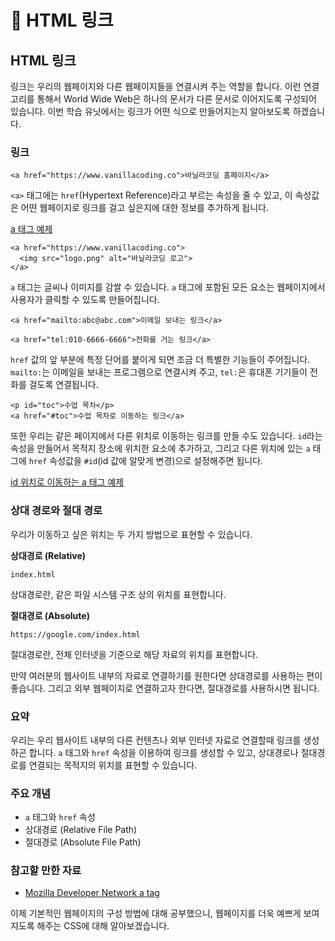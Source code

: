 # 📗  HTML 링크

## HTML 링크

링크는 우리의 웹페이지와 다른 웹페이지들을 연결시켜 주는 역할을 합니다. 이런 연결 고리를 통해서 World Wide Web은 하나의 문서가 다른 문서로 이어지도록 구성되어 있습니다. 이번 학습 유닛에서는 링크가 어떤 식으로 만들어지는지 알아보도록 하겠습니다.

### 링크

```markup
<a href="https://www.vanillacoding.co">바닐라코딩 홈페이지</a>
```

`<a>` 태그에는 `href`(Hypertext Reference)라고 부르는 속성을 줄 수 있고, 이 속성값은 어떤 웹페이지로 링크를 걸고 싶은지에 대한 정보를 추가하게 됩니다.

[a 태그 예제](https://codepen.io/ken123777/pen/qBmYGdy)&#x20;

```markup
<a href="https://www.vanillacoding.co">
  <img src="logo.png" alt="바닐라코딩 로고">
</a>
```

`a` 태그는 글씨나 이미지를 감쌀 수 있습니다. `a` 태그에 포함된 모든 요소는 웹페이지에서 사용자가 클릭할 수 있도록 만들어집니다.

```markup
<a href="mailto:abc@abc.com">이메일 보내는 링크</a>
```

```markup
<a href="tel:010-6666-6666">전화를 거는 링크</a>
```

`href` 값의 앞 부분에 특정 단어를 붙이게 되면 조금 더 특별한 기능들이 주어집니다. `mailto:`는 이메일을 보내는 프로그램으로 연결시켜 주고, `tel:`은 휴대폰 기기들이 전화를 걸도록 연결됩니다.

```markup
<p id="toc">수업 목차</p>
<a href="#toc">수업 목차로 이동하는 링크</a>
```

또한 우리는 같은 페이지에서 다른 위치로 이동하는 링크를 만들 수도 있습니다. `id`라는 속성을 만들어서 목적지 장소에 위치한 요소에 추가하고, 그리고 다른 위치에 있는 `a` 태그에 `href` 속성값을 `#id`(id 값에 알맞게 변경)으로 설정해주면 됩니다.

[id 위치로 이동하는 a 태그 예제](https://codepen.io/ken123777/pen/poPVmjR)&#x20;

### 상대 경로와 절대 경로

우리가 이동하고 싶은 위치는 두 가지 방법으로 표현할 수 있습니다.

**상대경로 (Relative)**

`index.html`

상대경로란, 같은 파일 시스템 구조 상의 위치를 표현합니다.

**절대경로 (Absolute)**

`https://google.com/index.html`

절대경로란, 전체 인터넷을 기준으로 해당 자료의 위치를 표현합니다.

만약 여러분의 웹사이트 내부의 자료로 연결하기를 원한다면 상대경로를 사용하는 편이 좋습니다. 그리고 외부 웹페이지로 연결하고자 한다면, 절대경로를 사용하시면 됩니다.

### 요약

우리는 우리 웹사이트 내부의 다른 컨텐츠나 외부 인터넷 자료로 연결할때 링크를 생성하곤 합니다. `a` 태그와 `href` 속성을 이용하여 링크를 생성할 수 있고, 상대경로나 절대경로를 연결되는 목적지의 위치를 표현할 수 있습니다.

### 주요 개념

* `a` 태그와 `href` 속성
* 상대경로 (Relative File Path)
* 절대경로 (Absolute File Path)

### 참고할 만한 자료

* [Mozilla Developer Network a tag](https://developer.mozilla.org/ko/docs/Web/HTML/Element/a)

이제 기본적인 웹페이지의 구성 방법에 대해 공부했으니, 웹페이지를 더욱 예쁘게 보여지도록 해주는 CSS에 대해 알아보겠습니다.
